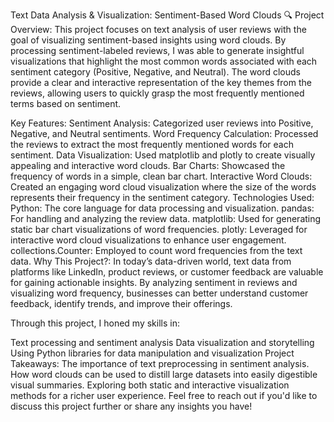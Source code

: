 Text Data Analysis & Visualization: Sentiment-Based Word Clouds
🔍 Project Overview:
This project focuses on text analysis of user reviews with the goal of visualizing sentiment-based insights using word clouds. By processing sentiment-labeled reviews, I was able to generate insightful visualizations that highlight the most common words associated with each sentiment category (Positive, Negative, and Neutral). The word clouds provide a clear and interactive representation of the key themes from the reviews, allowing users to quickly grasp the most frequently mentioned terms based on sentiment.

Key Features:
Sentiment Analysis: Categorized user reviews into Positive, Negative, and Neutral sentiments.
Word Frequency Calculation: Processed the reviews to extract the most frequently mentioned words for each sentiment.
Data Visualization: Used matplotlib and plotly to create visually appealing and interactive word clouds.
Bar Charts: Showcased the frequency of words in a simple, clean bar chart.
Interactive Word Clouds: Created an engaging word cloud visualization where the size of the words represents their frequency in the sentiment category.
Technologies Used:
Python: The core language for data processing and visualization.
pandas: For handling and analyzing the review data.
matplotlib: Used for generating static bar chart visualizations of word frequencies.
plotly: Leveraged for interactive word cloud visualizations to enhance user engagement.
collections.Counter: Employed to count word frequencies from the text data.
Why This Project?:
In today’s data-driven world, text data from platforms like LinkedIn, product reviews, or customer feedback are valuable for gaining actionable insights. By analyzing sentiment in reviews and visualizing word frequency, businesses can better understand customer feedback, identify trends, and improve their offerings.

Through this project, I honed my skills in:

Text processing and sentiment analysis
Data visualization and storytelling
Using Python libraries for data manipulation and visualization
Project Takeaways:
The importance of text preprocessing in sentiment analysis.
How word clouds can be used to distill large datasets into easily digestible visual summaries.
Exploring both static and interactive visualization methods for a richer user experience.
Feel free to reach out if you'd like to discuss this project further or share any insights you have!
